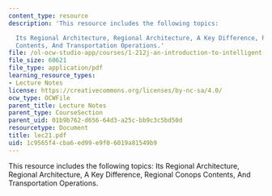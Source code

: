 ```yaml
---
content_type: resource
description: 'This resource includes the following topics:

  Its Regional Architecture, Regional Architecture, A Key Difference, Regional Conops
  Contents, And Transportation Operations.'
file: /ol-ocw-studio-app/courses/1-212j-an-introduction-to-intelligent-transportation-systems-spring-2005/1c9565f4cba6ed99e9f06019a81549b9_lec21.pdf
file_size: 60621
file_type: application/pdf
learning_resource_types:
- Lecture Notes
license: https://creativecommons.org/licenses/by-nc-sa/4.0/
ocw_type: OCWFile
parent_title: Lecture Notes
parent_type: CourseSection
parent_uid: 01b9b762-d656-64d3-a25c-bb9c3c5bd50d
resourcetype: Document
title: lec21.pdf
uid: 1c9565f4-cba6-ed99-e9f0-6019a81549b9
---
```

This resource includes the following topics:
Its Regional Architecture, Regional Architecture, A Key Difference, Regional Conops Contents, And Transportation Operations.